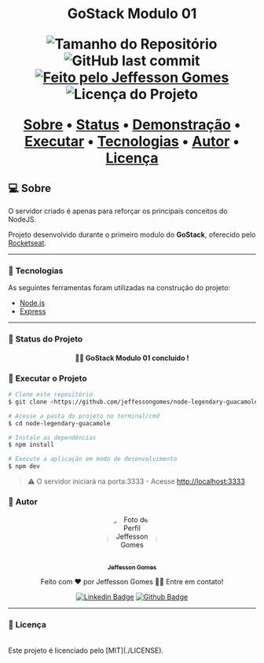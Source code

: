 <h1 align="center">GoStack Modulo 01</>
<!-- <img alt="Proffy" src="./github/banner.png"> -->
<p align="center">
  <img alt="Tamanho do Repositório" src="https://img.shields.io/github/repo-size/jeffessongomes/node-legendary-guacamole?style=for-the-badge">
  <img alt="GitHub last commit" src="https://img.shields.io/github/last-commit/jeffessongomes/node-legendary-guacamole?style=for-the-badge">
  <a href="https://github.com/jeffessongomes">
    <img alt="Feito pelo Jeffesson Gomes" src="https://img.shields.io/badge/feito%20por-Jeffesson Gomes-%237519C1?style=for-the-badge">
  </a>
  <img alt="Licença do Projeto" src="https://img.shields.io/github/license/jeffessongomes/node-legendary-guacamole?style=for-the-badge"/>
<p>

<p align="center">
 <a href="#computer-sobre">Sobre</a> •
 <a href="#triangular_ruler-status-do-projeto">Status</a> •
 <a href="#movie_camera-demonstração">Demonstração</a> •
 <a href="#dvd-executar-o-projeto">Executar</a> •
 <a href="#hammer-tecnologias">Tecnologias</a> •
 <a href="#boy-autor">Autor</a> •
 <a href="#page_facing_up-licença">Licença</a>
</p>

## :computer: Sobre

O servidor criado é apenas para reforçar os principais conceitos do NodeJS.

Projeto desenvolvido durante o primeiro modulo do **GoStack**, oferecido pelo [Rocketseat](https://www.rocketseat.com.br).

---
### :hammer: **Tecnologias**

As seguintes ferramentas foram utilizadas na construção do projeto:

- [Node.js](https://nodejs.org/pt-br/)
- [Express](https://expressjs.com/pt-br/)

---
### :triangular_ruler: **Status do Projeto**

<h4 align="center"> 
	👨‍🏫 GoStack Modulo 01 concluído !
</h4>

### :dvd: **Executar o Projeto**

```bash
# Clone este repositório
$ git clone <https://github.com/jeffessongomes/node-legendary-guacamole>

# Acesse a pasta do projeto no terminal/cmd
$ cd node-legendary-guacamole

# Instale as dependências
$ npm install

# Execute a aplicação em modo de desenvolvimento
$ npm dev
```

> ⚠️ O servidor iniciará na porta:3333 - Acesse <http://localhost:3333>

### :boy: **Autor**

<div align="center">
<a href="https://github.com/jeffessongomes">
 <img style="border-radius: 50%;" src="https://avatars3.githubusercontent.com/u/17955358?s=460&u=ba042b3e183a3e36de57089bb11196ef3985de26&v=4" width="100px;" alt="Foto de Perfil Jeffesson Gomes"/>
 <br />
 <sub><b>Jeffesson Gomes</b></sub></a>

Feito com ❤️ por Jeffesson Gomes 👋🏽 Entre em contato!

[![Linkedin Badge](https://img.shields.io/badge/-Jeffesson_Gomes-blue?style=flat-square&logo=Linkedin&logoColor=white&link=https://www.linkedin.com/in/jeffesson-gomes-de-almeida-2b36911aa/)](https://www.linkedin.com/in/jeffesson-gomes-de-almeida-2b36911aa/)
[![Github Badge](https://img.shields.io/badge/-Jeffesson_Gomes-000?style=flat-square&logo=Github&logoColor=white&link=https://github.com/jeffessongomes)](https://github.com/jeffessongomes)
</div>

---
### :page_facing_up: **Licença**

<br />
Este projeto é licenciado pelo [MIT](./LICENSE).
